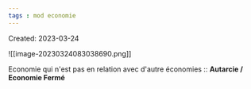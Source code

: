```yaml
---
tags : mod economie
---
```

Created: 2023-03-24

![[image-20230324083038690.png]]



Economie qui n'est pas en relation avec d'autre économies :: **Autarcie / Economie Fermé**